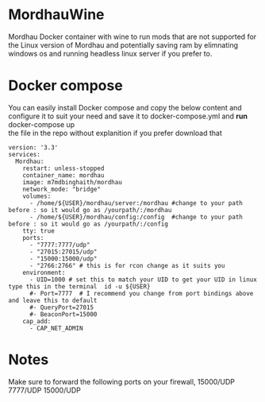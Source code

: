 # MordhauWine
Mordhau Docker container with wine to run mods that are not supported for the Linux version of Mordhau and potentially saving ram by elimnating windows os and running headless linux server if you prefer to.
# Docker compose 
You can easily install Docker compose and copy the below content and configure it to suit your need and save it to docker-compose.yml and <b>run</b> docker-compose up <br> 
the file in the repo without explanition if you prefer download that
```
version: '3.3'
services:
  Mordhau:
    restart: unless-stopped
    container_name: mordhau
    image: m7mdbinghaith/mordhau
    network_mode: "bridge"
    volumes:
      - /home/${USER}/mordhau/server:/mordhau #change to your path before : so it would go as /yourpath/:/mordhau
      - /home/${USER}/mordhau/config:/config  #change to your path before : so it would go as /yourpath/:/config
    tty: true
    ports:
      - "7777:7777/udp"
      - "27015:27015/udp"
      - "15000:15000/udp"
      - "2766:2766" # this is for rcon change as it suits you 
    environment:
      - UID=1000 # set this to match your UID to get your UID in linux type this in the terminal  id -u ${USER}
      #- Port=7777  # I recommend you change from port bindings above and leave this to default  
      #- QueryPort=27015
      #- BeaconPort=15000
    cap_add:
      - CAP_NET_ADMIN
```
# Notes
Make sure to forward the following ports on your firewall, 15000/UDP 7777/UDP 15000/UDP
